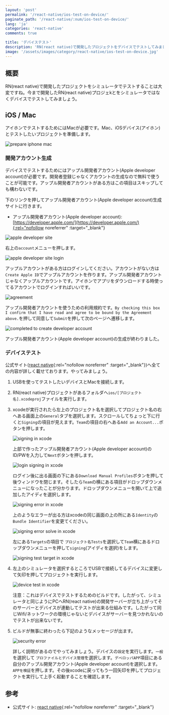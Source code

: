 ```yaml
---
layout: 'post'
permalink: '/react-native/ios-test-on-device/'
paginate_path: '/react-native/:num/ios-test-on-device/'
lang: 'ja'
categories: 'react-native'
comments: true

title: 'デバイステスト'
description: 'RN(react native)で開発したプロジェクトをデバイスでテストしてみましょう。'
image: '/assets/images/category/react-native/ios-test-on-device.jpg'
---
```



## 概要
RN(react native)で開発したプロジェクトをシミュレータでテストすることは大変ですね。今まで開発したRN(react native)プロジェkとをシミュレータではなくデバイスでテストしてみましょう。

## iOS / Mac
アイホンでテストするためにはMacが必要です。Mac、iOSデバイス(アイホン)とテストしたいプロジェクトを準備します。

![prepare iphone mac](/assets/images/category/react-native/ios-test-on-device/mac-iphone.jpg)

### 開発アカウント生成
デバイスでテストするためにはアップル開発者アカウント(Apple developer account)が必要です。開発者登録じゃなくアカウントの生成なので無料で使うことが可能です。アップル開発者アカウントがある方はこの項目はスキップしても構わないです。

下のリンクを押してアップル開発者アカウント(Apple developer account)生成サイトに行きます。

- アップル開発者アカウント(Apple developer account): [https://developer.apple.com/](https://developer.apple.com/){:rel="nofollow noreferrer" :target="_blank"}

![apple developer site](/assets/images/category/react-native/ios-test-on-device/apple-developer-site.png)

右上の```account```メニューを押します。

![apple developer site login](/assets/images/category/react-native/ios-test-on-device/apple-developer-site-login.png)

アップルアカウントがある方はログインしてください。アカウントがない方は```Create Apple ID```でアップルアカウントを作ります。アップル開発者アカウントじゃなくアップルアカウントです。アイホンでアプリをダウンロードする時使ってるアカウントでログインすればいいです。

![agreement](/assets/images/category/react-native/ios-test-on-device/agreement.png)

アップル開発者アカウントを使うための利用規約です。```By checking this box I confirm that I have read and agree to be bound by the Agreement above.```を押して同意して```Submit```を押して次のページへ遷移します。

![completed to create developer account](/assets/images/category/react-native/ios-test-on-device/completed-create-account.png)

アップル開発者アカウント(Apple developer account)の生成が終わりました。

### デバイステスト
公式サイト([react native](https://facebook.github.io/react-native/docs/running-on-device){:rel="nofollow noreferrer" :target="_blank"})へ全ての内容が詳しく載せております。やってみましょう。

1. USBを使ってテストしたいデバイスとMacを接続します。
1. RN(react native)プロジェクトがあるフォルダへ```ios/[プロジェクト名].xcodeproj```ファイルを実行します。
1. xcodeが実行されたら左上のプロジェクト名を選択してプロジェクト名の右へある画面上の```General```タブを選択します。スクロールしてちょっと下に行くと```Signing```の項目が見えます。```Team```の項目の右へある```Add an Account...```ボタンを押します。

    ![signing in xcode](/assets/images/category/react-native/ios-test-on-device/signing.png)

    上部で作ったアップル開発者アカウント(Apple developer account)のID/PWを入力して```Next```ボタンを押します。

    ![login signing in xcode](/assets/images/category/react-native/ios-test-on-device/signing-login.png)

    ログイン後に出る画面の下にある```Download Manual Profiles```ボタンを押して後ウィンドウを閉じます。そしたら```Team```の横にある項目がドロップダウンメニューになったことが分かります。ドロップダウンメニューを開いて上で追加したアイディを選択します。

    ![signing error in xcode](/assets/images/category/react-native/ios-test-on-device/signing-error.png)

    上のようなエラーが出る方はxcodeの同じ画面の上の所にある```Identity```の```Bundle Identifier```を変更てください。

    ![signing error solve in xcode](/assets/images/category/react-native/ios-test-on-device/signing-error-solve.png)

    左にある```Targets```の項目で ```プロジェクト名Tests```を選択して```Team```横にあるドロップダウンメニューを押して```signing```(アイディを選択)をします。

    ![signing test target in xcode](/assets/images/category/react-native/ios-test-on-device/signing-target-test.png)
1. 左上のシミュレータを選択するところでUSBで接続してるデバイスに変更して矢印を押してプロジェクトを実行します。

    ![device test in xcode](/assets/images/category/react-native/ios-test-on-device/device-test.png)

    注意：これはデバイスでテストするためのビルドです。したがって、シミュレータと同じようにPCへRN(react native)の開発サーバーが立ち上がってそのサーバーとデバイスが連動してテストが出来る仕組みです。したがって同じWifi/ネットワークの環境じゃないとデバイスがサーバーを見つかれないのでテストが出来ないです。

1. ビルドが無事に終わったら下記のようなメッセージが出ます。

    ![security error](/assets/images/category/react-native/ios-test-on-device/security-error.png)

    詳しく説明があるのでやってみましょう。デバイスの```設定```を実行します。```一般```を選択して ```プロファイルとデバイス管理```を選択します。```デベロッパAPP```項目にある自分のアップル開発アカウント(Apple developer account)を選択します。 ```APPを検証```を押します。その後xcodeに戻ってもう一回矢印を押してプロジェクトを実行して上手く起動することを確認します。


## 参考
- 公式サイト: [react native](https://facebook.github.io/react-native/docs/running-on-device){:rel="nofollow noreferrer" :target="_blank"}
